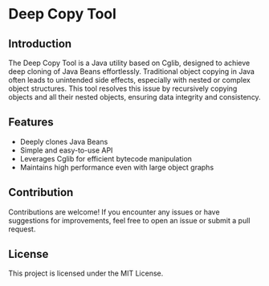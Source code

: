 # Deep Copy Tool

## Introduction
The Deep Copy Tool is a Java utility based on Cglib, designed to achieve deep cloning of Java Beans effortlessly. Traditional object copying in Java often leads to unintended side effects, especially with nested or complex object structures. This tool resolves this issue by recursively copying objects and all their nested objects, ensuring data integrity and consistency.

## Features
- Deeply clones Java Beans
- Simple and easy-to-use API
- Leverages Cglib for efficient bytecode manipulation
- Maintains high performance even with large object graphs

## Contribution
Contributions are welcome! If you encounter any issues or have suggestions for improvements, feel free to open an issue or submit a pull request.

## License
This project is licensed under the MIT License.